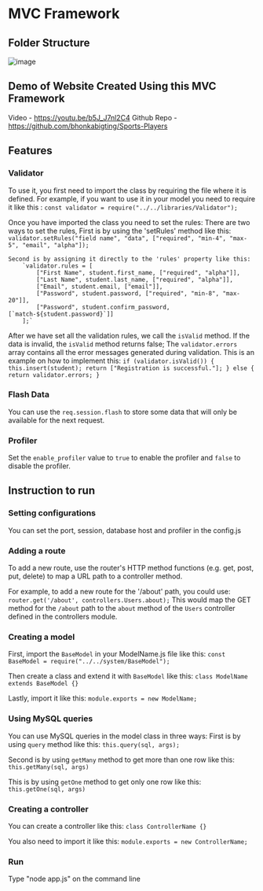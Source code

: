 # MVC Framework

## Folder Structure
![image](https://user-images.githubusercontent.com/41639075/236118927-914da803-53f7-4c26-98d9-626d30cdbc73.png)

## Demo of Website Created Using this MVC Framework
Video - https://youtu.be/b5J_J7nl2C4
Github Repo - https://github.com/bhonkabigting/Sports-Players

## Features

### Validator
To use it, you first need to import the class by requiring the file where it is defined.
For example, if you want to use it in your model you need to require it like this :
    `const validator = require("../../libraries/Validator");`

Once you have imported the class you need to set the rules:
There are two ways to set the rules,
    First is by using the 'setRules' method like this:
        `validator.setRules("field name", "data", ["required", "min-4", "max-5", "email", "alpha"]);`
        
    Second is by assigning it directly to the 'rules' property like this:
        `validator.rules = [
            ["First Name", student.first_name, ["required", "alpha"]],
            ["Last Name", student.last_name, ["required", "alpha"]],
            ["Email", student.email, ["email"]],
            ["Password", student.password, ["required", "min-8", "max-20"]],
            ["Password", student.confirm_password, [`match-${student.password}`]]
        ];`

After we have set all the validation rules, we call the `isValid` method.
If the data is invalid, the `isValid` method returns false;
The `validator.errors` array contains all the error messages generated during validation.
This is an example on how to implement this:
    `if (validator.isValid()) {
        this.insert(student);
        return ["Registration is successful."];
    }
    else {
        return validator.errors;
    }`

### Flash Data
You can use the `req.session.flash` to store some data that will only be available for the next request.

### Profiler
Set the `enable_profiler` value to `true` to enable the profiler and `false` to disable the profiler.

## Instruction to run

### Setting configurations
You can set the port, session, database host and profiler in the config.js  

### Adding a route
To add a new route, use the router's HTTP method functions (e.g. get, post, put, delete) to map a URL path to a controller method. 

For example, to add a new route for the '/about' path, you could use:
    `router.get('/about', controllers.Users.about);`
This would map the GET method for the `/about` path to the `about` method of the `Users` controller defined in the controllers module.

### Creating a model
First, import the `BaseModel` in your ModelName.js file like this:
    `const BaseModel = require("../../system/BaseModel");`

Then create a class and extend it with `BaseModel` like this:
    `class ModelName extends BaseModel {}`

Lastly, import it like this:
    `module.exports = new ModelName;`

### Using MySQL queries
You can use MySQL queries in the model class in three ways:
First is by using `query` method like this:
    `this.query(sql, args);`

Second is by using `getMany` method to get more than one row like this:
    `this.getMany(sql, args)`

This is by using `getOne` method to get only one row like this:
    `this.getOne(sql, args)`

### Creating a controller
You can create a controller like this:
    `class ControllerName {}`

You also need to import it like this:
    `module.exports = new ControllerName;`

### Run
Type "node app.js" on the command line
